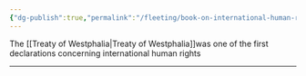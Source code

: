 ```yaml
---
{"dg-publish":true,"permalink":"/fleeting/book-on-international-human-rights/","title":"Book on international human rights"}
---
```


The [[Treaty of Westphalia\|Treaty of Westphalia]]was one of the first declarations concerning international human rights

---

